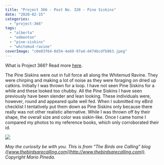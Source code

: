 ```yaml
---
title: "Project 366 - Post No. 320 - Pine Siskins"
date: "2020-02-15"
categories: 
  - "project-366"
tags: 
  - "alberta"
  - "edmonton"
  - "pine-siskins"
  - "whitemud-ravine"
coverImage: "c0e03f64-0d34-4e69-97a4-d474bcdfb963.jpeg"
---
```


What is Project 366? Read more [here](https://thebirdsarecalling.com/2019/03/29/project-366/).

The Pine Siskins were out in full force all along the Whitemud Ravine. They were chirping and making a lot of noise as they were foraging on dried up catkins. Initially I was thrown for a loop. I have not seen Pine Siskins for a while and these looked too chubby. All the Pine Siskins I have seen previously have been slender and lean looking. These individuals were, however, round and appeared quite well fed. When I submitted my eBird checklist I tentatively put them down as Pine Siskins only because there really was not other realistic alternative. While I was thrown off by their shape, the overall size and color was siskin-like. Once I came home I compared my photos to my reference books, which only corroborated their id.

![](https://thebirdsarecallingandimustgo.files.wordpress.com/2020/02/c0e03f64-0d34-4e69-97a4-d474bcdfb963.jpeg?w=1024)

_May the curiosity be with you. This is from “The Birds are Calling” blog ([www.thebirdsarecalling.com](http://www.thebirdsarecalling.com)). Copyright Mario Pineda._
